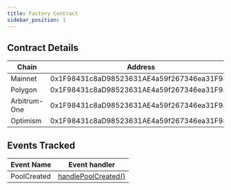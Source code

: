 ```yaml
---
title: Factory Contract
sidebar_position: 1
---
```


## Contract Details

|Chain|Address|StartBlock|
|-|-|-|
|Mainnet|0x1F98431c8aD98523631AE4a59f267346ea31F984|12369621|
|Polygon|0x1F98431c8aD98523631AE4a59f267346ea31F984|22757547|
|Arbitrum-One|0x1F98431c8aD98523631AE4a59f267346ea31F984|175|
|Optimism|0x1F98431c8aD98523631AE4a59f267346ea31F984|0|

## Events Tracked

|Event Name|Event handler|
|-|-|
|PoolCreated|[handlePoolCreated()](../functions-n-handlers/mappings/factory.ts#handlepoolcreated)|